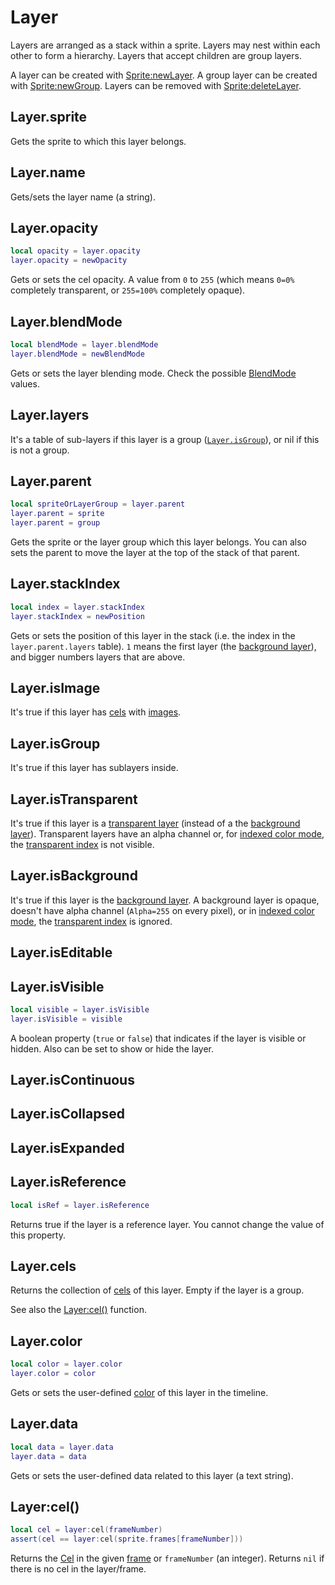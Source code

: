 # Layer

Layers are arranged as a stack within a sprite. Layers may nest within
each other to form a hierarchy. Layers that accept children are group
layers.

A layer can be created with [Sprite:newLayer](sprite.md#spritenewlayer).
A group layer can be created with [Sprite:newGroup](sprite.md#spritenewgroup).
Layers can be removed with [Sprite:deleteLayer](sprite.md#spritedeletelayer).

## Layer.sprite

Gets the sprite to which this layer belongs.

## Layer.name

Gets/sets the layer name (a string).

## Layer.opacity

```lua
local opacity = layer.opacity
layer.opacity = newOpacity
```

Gets or sets the cel opacity. A value from `0` to `255` (which means
`0=0%` completely transparent, or `255=100%` completely opaque).

## Layer.blendMode

```lua
local blendMode = layer.blendMode
layer.blendMode = newBlendMode
```

Gets or sets the layer blending mode. Check the possible
[BlendMode](blendmode.md#blendmode) values.

## Layer.layers

It's a table of sub-layers if this layer is a group
([`Layer.isGroup`](#layerisgroup)), or nil if this is not a group.

## Layer.parent

```lua
local spriteOrLayerGroup = layer.parent
layer.parent = sprite
layer.parent = group
```

Gets the sprite or the layer group which this layer belongs. You can
also sets the parent to move the layer at the top of the stack of that
parent.

## Layer.stackIndex

```lua
local index = layer.stackIndex
layer.stackIndex = newPosition
```

Gets or sets the position of this layer in the stack (i.e. the index
in the `layer.parent.layers` table). `1` means the first layer (the
[background layer](https://www.aseprite.org/docs/layers/#background-layer)),
and bigger numbers layers that are above.

## Layer.isImage

It's true if this layer has [cels](cel.md#cel) with [images](image.md#image).

## Layer.isGroup

It's true if this layer has sublayers inside.

## Layer.isTransparent

It's true if this layer is a [transparent layer](https://www.aseprite.org/docs/layers/#transparent-layers)
(instead of a the [background layer](#layerisbackground)). Transparent layers have
an alpha channel or, for [indexed color mode](colormode.md#colormodeindexed),
the [transparent index](https://www.aseprite.org/docs/transparent-color/) is not visible.

## Layer.isBackground

It's true if this layer is the [background layer](https://www.aseprite.org/docs/layers/#background-layer).
A background layer is opaque, doesn't have alpha channel (`Alpha=255` on every pixel),
or in [indexed color mode](colormode.md#colormodeindexed), the
[transparent index](https://www.aseprite.org/docs/transparent-color/) is ignored.

## Layer.isEditable

## Layer.isVisible

```lua
local visible = layer.isVisible
layer.isVisible = visible
```

A boolean property (`true` or `false`) that indicates if the layer is
visible or hidden. Also can be set to show or hide the layer.

## Layer.isContinuous

## Layer.isCollapsed

## Layer.isExpanded

## Layer.isReference

```lua
local isRef = layer.isReference
```

Returns true if the layer is a reference layer. You cannot change the
value of this property.

## Layer.cels

Returns the collection of [cels](cel.md#cel) of this layer. Empty if the
layer is a group.

See also the [Layer:cel()](#layercel) function.

## Layer.color

```lua
local color = layer.color
layer.color = color
```

Gets or sets the user-defined [color](color.md#color) of this layer in the timeline.

## Layer.data

```lua
local data = layer.data
layer.data = data
```

Gets or sets the user-defined data related to this layer (a text string).

## Layer:cel()

```lua
local cel = layer:cel(frameNumber)
assert(cel == layer:cel(sprite.frames[frameNumber]))
```

Returns the [Cel](cel.md#cel) in the given [frame](frame.md#frame) or
`frameNumber` (an integer). Returns `nil` if there is no cel in the layer/frame.
